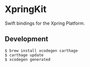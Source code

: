# XpringKit

Swift bindings for the Xpring Platform.

## Development

```
$ brew install xcodegen carthage
$ carthage update
$ xcodegen generated
```
